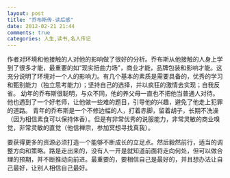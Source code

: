 ```yaml
---
layout: post
title: "乔布斯传-读后感"
date: 2012-02-21 21:44
comments: true
categories: 人生,读书,名人传记
---
```

作者对环境和他接触的人对他的影响做了很好的分析。乔布斯从他接触的人身上学到了很多才能，最重要的如“现实扭曲力场"，商业才能，品牌包装和影响才能。这充分说明了环境对一个人的影响力。有几个基本的素质是需要具备的，优秀的学习和甄别能力（独立思考能力）；坚持自己的选择，并以疯狂的激情去实现；自我反省。
幼年的乔布斯很聪明，与众不同，他的养父母一直也不把他当普通人对待。他也遇到了一个好老师，让他做一些难的题目，引导他的兴趣，避免了他走上犯罪的道路。
青年的乔布斯是一个不修边幅的人，打着赤脚，留着胡子，长期不洗澡（因为相信素食可以保持体香）。但是有非常优秀的说服能力，非常灵敏的商业嗅觉，非常灵敏的直觉（他信禅宗，参加冥想寻找真我）。

要获得更多的资源必须打造一个能够不断成长的立足点。然后毅然前行，适当的调整方向和策略。路是走出来的，没有人一开是就知道前面将走向何处，但可以做合理的预期，并不断推动向前进。最重要的，要相信自己是最好的，并且想办法让自己最好，让别人相信自己最好。

